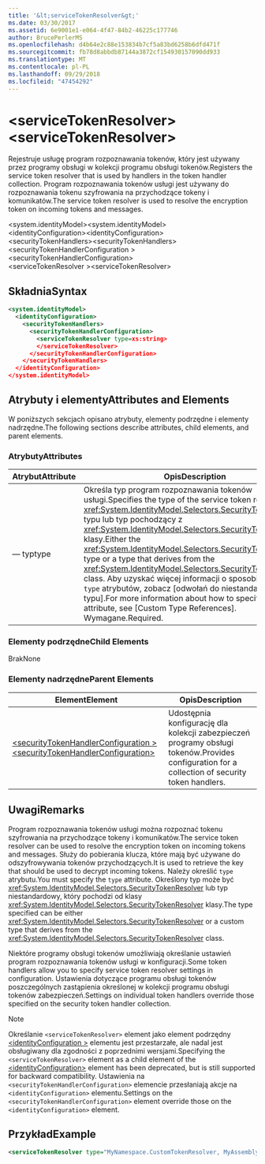 ```yaml
---
title: '&lt;serviceTokenResolver&gt;'
ms.date: 03/30/2017
ms.assetid: 6e9001e1-e064-4f47-84b2-46225c177746
author: BrucePerlerMS
ms.openlocfilehash: d4b64e2c88e153834b7cf5a83bd6258b6dfd471f
ms.sourcegitcommit: fb78d8abbdb87144a3872cf154930157090dd933
ms.translationtype: MT
ms.contentlocale: pl-PL
ms.lasthandoff: 09/29/2018
ms.locfileid: "47454292"
---
```

# <a name="ltservicetokenresolvergt"></a><span data-ttu-id="ef8a5-102">&lt;serviceTokenResolver&gt;</span><span class="sxs-lookup"><span data-stu-id="ef8a5-102">&lt;serviceTokenResolver&gt;</span></span>
<span data-ttu-id="ef8a5-103">Rejestruje usługę program rozpoznawania tokenów, który jest używany przez programy obsługi w kolekcji programu obsługi tokenów.</span><span class="sxs-lookup"><span data-stu-id="ef8a5-103">Registers the service token resolver that is used by handlers in the token handler collection.</span></span> <span data-ttu-id="ef8a5-104">Program rozpoznawania tokenów usługi jest używany do rozpoznawania tokenu szyfrowania na przychodzące tokeny i komunikatów.</span><span class="sxs-lookup"><span data-stu-id="ef8a5-104">The service token resolver is used to resolve the encryption token on incoming tokens and messages.</span></span>  
  
 <span data-ttu-id="ef8a5-105">\<system.identityModel></span><span class="sxs-lookup"><span data-stu-id="ef8a5-105">\<system.identityModel></span></span>  
<span data-ttu-id="ef8a5-106">\<identityConfiguration></span><span class="sxs-lookup"><span data-stu-id="ef8a5-106">\<identityConfiguration></span></span>  
<span data-ttu-id="ef8a5-107">\<securityTokenHandlers></span><span class="sxs-lookup"><span data-stu-id="ef8a5-107">\<securityTokenHandlers></span></span>  
<span data-ttu-id="ef8a5-108">\<securityTokenHandlerConfiguration ></span><span class="sxs-lookup"><span data-stu-id="ef8a5-108">\<securityTokenHandlerConfiguration></span></span>  
<span data-ttu-id="ef8a5-109">\<serviceTokenResolver ></span><span class="sxs-lookup"><span data-stu-id="ef8a5-109">\<serviceTokenResolver></span></span>  
  
## <a name="syntax"></a><span data-ttu-id="ef8a5-110">Składnia</span><span class="sxs-lookup"><span data-stu-id="ef8a5-110">Syntax</span></span>  
  
```xml  
<system.identityModel>  
  <identityConfiguration>  
    <securityTokenHandlers>  
      <securityTokenHandlerConfiguration>  
        <serviceTokenResolver type=xs:string>  
        </serviceTokenResolver>  
      </securityTokenHandlerConfiguration>  
    </securityTokenHandlers>  
  </identityConfiguration>  
</system.identityModel>  
```  
  
## <a name="attributes-and-elements"></a><span data-ttu-id="ef8a5-111">Atrybuty i elementy</span><span class="sxs-lookup"><span data-stu-id="ef8a5-111">Attributes and Elements</span></span>  
 <span data-ttu-id="ef8a5-112">W poniższych sekcjach opisano atrybuty, elementy podrzędne i elementy nadrzędne.</span><span class="sxs-lookup"><span data-stu-id="ef8a5-112">The following sections describe attributes, child elements, and parent elements.</span></span>  
  
### <a name="attributes"></a><span data-ttu-id="ef8a5-113">Atrybuty</span><span class="sxs-lookup"><span data-stu-id="ef8a5-113">Attributes</span></span>  
  
|<span data-ttu-id="ef8a5-114">Atrybut</span><span class="sxs-lookup"><span data-stu-id="ef8a5-114">Attribute</span></span>|<span data-ttu-id="ef8a5-115">Opis</span><span class="sxs-lookup"><span data-stu-id="ef8a5-115">Description</span></span>|  
|---------------|-----------------|  
|<span data-ttu-id="ef8a5-116">— typ</span><span class="sxs-lookup"><span data-stu-id="ef8a5-116">type</span></span>|<span data-ttu-id="ef8a5-117">Określa typ program rozpoznawania tokenów usługi.</span><span class="sxs-lookup"><span data-stu-id="ef8a5-117">Specifies the type of the service token resolver.</span></span> <span data-ttu-id="ef8a5-118">Albo <xref:System.IdentityModel.Selectors.SecurityTokenResolver> typu lub typ pochodzący z <xref:System.IdentityModel.Selectors.SecurityTokenResolver> klasy.</span><span class="sxs-lookup"><span data-stu-id="ef8a5-118">Either the <xref:System.IdentityModel.Selectors.SecurityTokenResolver> type or a type that derives from the <xref:System.IdentityModel.Selectors.SecurityTokenResolver> class.</span></span> <span data-ttu-id="ef8a5-119">Aby uzyskać więcej informacji o sposobie określania `type` atrybutów, zobacz [odwołań do niestandardowego typu].</span><span class="sxs-lookup"><span data-stu-id="ef8a5-119">For more information about how to specify the `type` attribute, see [Custom Type References].</span></span> <span data-ttu-id="ef8a5-120">Wymagane.</span><span class="sxs-lookup"><span data-stu-id="ef8a5-120">Required.</span></span>|  
  
### <a name="child-elements"></a><span data-ttu-id="ef8a5-121">Elementy podrzędne</span><span class="sxs-lookup"><span data-stu-id="ef8a5-121">Child Elements</span></span>  
 <span data-ttu-id="ef8a5-122">Brak</span><span class="sxs-lookup"><span data-stu-id="ef8a5-122">None</span></span>  
  
### <a name="parent-elements"></a><span data-ttu-id="ef8a5-123">Elementy nadrzędne</span><span class="sxs-lookup"><span data-stu-id="ef8a5-123">Parent Elements</span></span>  
  
|<span data-ttu-id="ef8a5-124">Element</span><span class="sxs-lookup"><span data-stu-id="ef8a5-124">Element</span></span>|<span data-ttu-id="ef8a5-125">Opis</span><span class="sxs-lookup"><span data-stu-id="ef8a5-125">Description</span></span>|  
|-------------|-----------------|  
|[<span data-ttu-id="ef8a5-126">\<securityTokenHandlerConfiguration ></span><span class="sxs-lookup"><span data-stu-id="ef8a5-126">\<securityTokenHandlerConfiguration></span></span>](../../../../../docs/framework/configure-apps/file-schema/windows-identity-foundation/securitytokenhandlerconfiguration.md)|<span data-ttu-id="ef8a5-127">Udostępnia konfigurację dla kolekcji zabezpieczeń programy obsługi tokenów.</span><span class="sxs-lookup"><span data-stu-id="ef8a5-127">Provides configuration for a collection of security token handlers.</span></span>|  
  
## <a name="remarks"></a><span data-ttu-id="ef8a5-128">Uwagi</span><span class="sxs-lookup"><span data-stu-id="ef8a5-128">Remarks</span></span>  
 <span data-ttu-id="ef8a5-129">Program rozpoznawania tokenów usługi można rozpoznać tokenu szyfrowania na przychodzące tokeny i komunikatów.</span><span class="sxs-lookup"><span data-stu-id="ef8a5-129">The service token resolver can be used to resolve the encryption token on incoming tokens and messages.</span></span> <span data-ttu-id="ef8a5-130">Służy do pobierania klucza, które mają być używane do odszyfrowywania tokenów przychodzących.</span><span class="sxs-lookup"><span data-stu-id="ef8a5-130">It is used to retrieve the key that should be used to decrypt incoming tokens.</span></span> <span data-ttu-id="ef8a5-131">Należy określić `type` atrybutu.</span><span class="sxs-lookup"><span data-stu-id="ef8a5-131">You must specify the `type` attribute.</span></span> <span data-ttu-id="ef8a5-132">Określony typ może być <xref:System.IdentityModel.Selectors.SecurityTokenResolver> lub typ niestandardowy, który pochodzi od klasy <xref:System.IdentityModel.Selectors.SecurityTokenResolver> klasy.</span><span class="sxs-lookup"><span data-stu-id="ef8a5-132">The type specified can be either <xref:System.IdentityModel.Selectors.SecurityTokenResolver> or a custom type that derives from the <xref:System.IdentityModel.Selectors.SecurityTokenResolver> class.</span></span>  
  
 <span data-ttu-id="ef8a5-133">Niektóre programy obsługi tokenów umożliwiają określanie ustawień program rozpoznawania tokenów usługi w konfiguracji.</span><span class="sxs-lookup"><span data-stu-id="ef8a5-133">Some token handlers allow you to specify service token resolver settings in configuration.</span></span> <span data-ttu-id="ef8a5-134">Ustawienia dotyczące programu obsługi tokenów poszczególnych zastąpienia określonej w kolekcji programu obsługi tokenów zabezpieczeń.</span><span class="sxs-lookup"><span data-stu-id="ef8a5-134">Settings on individual token handlers override those specified on the security token handler collection.</span></span>  
  
> [!NOTE]
>  <span data-ttu-id="ef8a5-135">Określanie `<serviceTokenResolver>` element jako element podrzędny [ \<identityConfiguration >](../../../../../docs/framework/configure-apps/file-schema/windows-identity-foundation/identityconfiguration.md) elementu jest przestarzałe, ale nadal jest obsługiwany dla zgodności z poprzednimi wersjami.</span><span class="sxs-lookup"><span data-stu-id="ef8a5-135">Specifying the `<serviceTokenResolver>` element as a child element of the [\<identityConfiguration>](../../../../../docs/framework/configure-apps/file-schema/windows-identity-foundation/identityconfiguration.md) element has been deprecated, but is still supported for backward compatibility.</span></span> <span data-ttu-id="ef8a5-136">Ustawienia na `<securityTokenHandlerConfiguration>` elemencie przesłaniają akcje na `<identityConfiguration>` elementu.</span><span class="sxs-lookup"><span data-stu-id="ef8a5-136">Settings on the `<securityTokenHandlerConfiguration>` element override those on the `<identityConfiguration>` element.</span></span>  
  
## <a name="example"></a><span data-ttu-id="ef8a5-137">Przykład</span><span class="sxs-lookup"><span data-stu-id="ef8a5-137">Example</span></span>  
  
```xml  
<serviceTokenResolver type="MyNamespace.CustomTokenResolver, MyAssembly" />  
```
